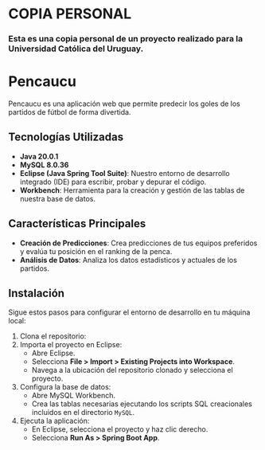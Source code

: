 # COPIA PERSONAL

### Esta es una copia personal de un proyecto realizado para la Universidad Católica del Uruguay.

# Pencaucu

Pencaucu es una aplicación web que permite predecir los goles de los partidos de fútbol de forma divertida.

## Tecnologías Utilizadas

- **Java 20.0.1**
- **MySQL 8.0.36**
- **Eclipse (Java Spring Tool Suite)**: Nuestro entorno de desarrollo integrado (IDE) para escribir, probar y depurar el código.
- **Workbench**: Herramienta para la creación y gestión de las tablas de nuestra base de datos.

## Características Principales

- **Creación de Predicciones**: Crea predicciones de tus equipos preferidos y evalúa tu posición en el ranking de la penca.
- **Análisis de Datos**: Analiza los datos estadísticos y actuales de los partidos.

## Instalación

Sigue estos pasos para configurar el entorno de desarrollo en tu máquina local:

1. Clona el repositorio:
2. Importa el proyecto en Eclipse:
    - Abre Eclipse.
    - Selecciona **File > Import > Existing Projects into Workspace**.
    - Navega a la ubicación del repositorio clonado y selecciona el proyecto.
3. Configura la base de datos:
    - Abre MySQL Workbench.
    - Crea las tablas necesarias ejecutando los scripts SQL creacionales incluidos en el directorio `MySQL`.
4. Ejecuta la aplicación:
    - En Eclipse, selecciona el proyecto y haz clic derecho.
    - Selecciona **Run As > Spring Boot App**.
